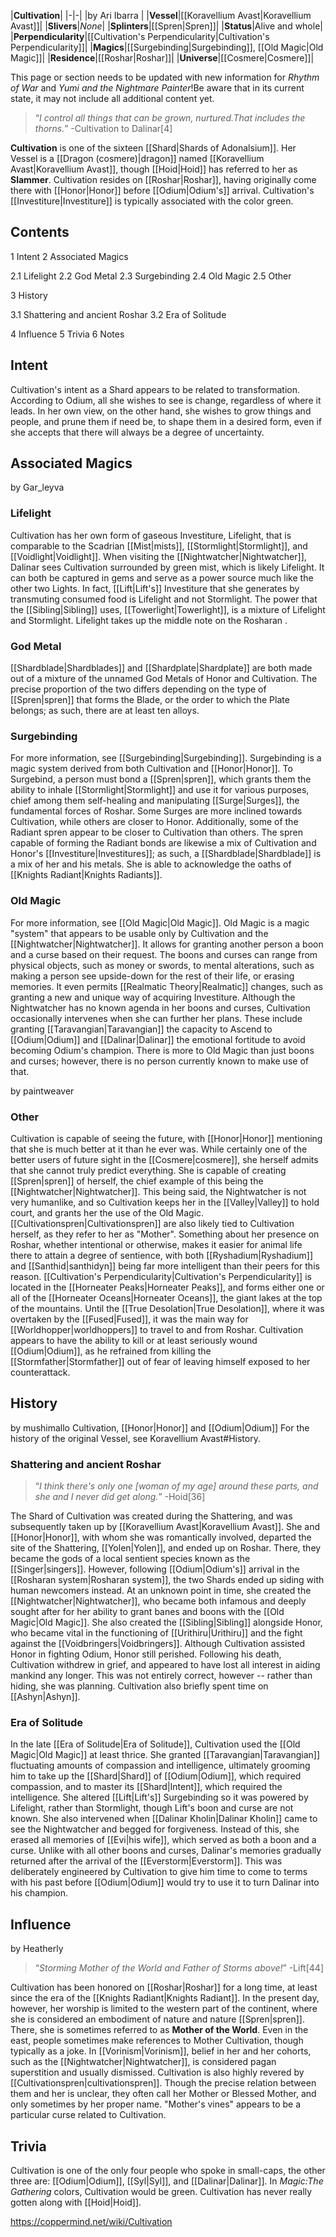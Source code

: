 |**Cultivation**|
|-|-|
|by  Ari Ibarra |
|**Vessel**|[[Koravellium Avast\|Koravellium Avast]]|
|**Slivers**|*None*|
|**Splinters**|[[Spren\|Spren]]|
|**Status**|Alive and whole|
|**Perpendicularity**|[[Cultivation's Perpendicularity\|Cultivation's Perpendicularity]]|
|**Magics**|[[Surgebinding\|Surgebinding]], [[Old Magic\|Old Magic]]|
|**Residence**|[[Roshar\|Roshar]]|
|**Universe**|[[Cosmere\|Cosmere]]|

This page or section needs to be updated with new information for *Rhythm of War* and *Yumi and the Nightmare Painter*!Be aware that in its current state, it may not include all additional content yet.

>“*I control all things that can be grown, nurtured.That includes the thorns.*”
\-Cultivation to Dalinar[4]

**Cultivation** is one of the sixteen [[Shard\|Shards of Adonalsium]]. Her Vessel is a [[Dragon (cosmere)\|dragon]] named [[Koravellium Avast\|Koravellium Avast]], though [[Hoid\|Hoid]] has referred to her as **Slammer**. Cultivation resides on [[Roshar\|Roshar]], having originally come there with [[Honor\|Honor]] before [[Odium\|Odium's]] arrival. Cultivation's [[Investiture\|Investiture]] is typically associated with the color green.

## Contents

1 Intent
2 Associated Magics

2.1 Lifelight
2.2 God Metal
2.3 Surgebinding
2.4 Old Magic
2.5 Other


3 History

3.1 Shattering and ancient Roshar
3.2 Era of Solitude


4 Influence
5 Trivia
6 Notes


## Intent
Cultivation's intent as a Shard appears to be related to transformation. According to Odium, all she wishes to see is change, regardless of where it leads. In her own view, on the other hand, she wishes to grow things and people, and prune them if need be, to shape them in a desired form, even if she accepts that there will always be a degree of uncertainty.

## Associated Magics
 by  Gar_leyva 
### Lifelight
Cultivation has her own form of gaseous Investiture, Lifelight, that is comparable to the Scadrian [[Mist\|mists]], [[Stormlight\|Stormlight]], and [[Voidlight\|Voidlight]]. When visiting the [[Nightwatcher\|Nightwatcher]], Dalinar sees Cultivation surrounded by green mist, which is likely Lifelight. It can both be captured in gems and serve as a power source much like the other two Lights. In fact, [[Lift\|Lift's]] Investiture that she generates by transmuting consumed food is Lifelight and not Stormlight. The power that the [[Sibling\|Sibling]] uses, [[Towerlight\|Towerlight]], is a mixture of Lifelight and Stormlight.
Lifelight takes up the middle note on the Rosharan .

### God Metal
[[Shardblade\|Shardblades]] and [[Shardplate\|Shardplate]] are both made out of a mixture of the unnamed God Metals of Honor and Cultivation. The precise proportion of the two differs depending on the type of [[Spren\|spren]] that forms the Blade, or the order to which the Plate belongs; as such, there are at least ten alloys.

### Surgebinding
For more information, see [[Surgebinding\|Surgebinding]].
Surgebinding is a magic system derived from both Cultivation and [[Honor\|Honor]]. To Surgebind, a person must bond a [[Spren\|spren]], which grants them the ability to inhale [[Stormlight\|Stormlight]] and use it for various purposes, chief among them self-healing and manipulating [[Surge\|Surges]], the fundamental forces of Roshar. Some Surges are more inclined towards Cultivation, while others are closer to Honor. Additionally, some of the Radiant spren appear to be closer to Cultivation than others.
The spren capable of forming the Radiant bonds are likewise a mix of Cultivation and Honor's [[Investiture\|Investitures]]; as such, a [[Shardblade\|Shardblade]] is a mix of her and his metals. She is able to acknowledge the oaths of [[Knights Radiant\|Knights Radiants]].

### Old Magic
For more information, see [[Old Magic\|Old Magic]].
Old Magic is a magic "system" that appears to be usable only by Cultivation and the [[Nightwatcher\|Nightwatcher]]. It allows for granting another person a boon and a curse based on their request. The boons and curses can range from physical objects, such as money or swords, to mental alterations, such as making a person see upside-down for the rest of their life, or erasing memories. It even permits [[Realmatic Theory\|Realmatic]] changes, such as granting a new and unique way of acquiring Investiture.
Although the Nightwatcher has no known agenda in her boons and curses, Cultivation occasionally intervenes when she can further her plans. These include granting [[Taravangian\|Taravangian]] the capacity to Ascend to [[Odium\|Odium]] and [[Dalinar\|Dalinar]] the emotional fortitude to avoid becoming Odium's champion.
There is more to Old Magic than just boons and curses; however, there is no person currently known to make use of that.

 by  paintweaver 
### Other
Cultivation is capable of seeing the future, with [[Honor\|Honor]] mentioning that she is much better at it than he ever was. While certainly one of the better users of future sight in the [[Cosmere\|cosmere]], she herself admits that she cannot truly predict everything.
She is capable of creating [[Spren\|spren]] of herself, the chief example of this being the [[Nightwatcher\|Nightwatcher]]. This being said, the Nightwatcher is not very humanlike, and so Cultivation keeps her in the [[Valley\|Valley]] to hold court, and grants her the use of the Old Magic. [[Cultivationspren\|Cultivationspren]] are also likely tied to Cultivation herself, as they refer to her as "Mother".
Something about her presence on Roshar, whether intentional or otherwise, makes it easier for animal life there to attain a degree of sentience, with both [[Ryshadium\|Ryshadium]] and [[Santhid\|santhidyn]] being far more intelligent than their peers for this reason.
[[Cultivation's Perpendicularity\|Cultivation's Perpendicularity]] is located in the [[Horneater Peaks\|Horneater Peaks]], and forms either one or all of the [[Horneater Oceans\|Horneater Oceans]], the giant lakes at the top of the mountains. Until the [[True Desolation\|True Desolation]], where it was overtaken by the [[Fused\|Fused]], it was the main way for [[Worldhopper\|worldhoppers]] to travel to and from Roshar.
Cultivation appears to have the ability to kill or at least seriously wound [[Odium\|Odium]], as he refrained from killing the [[Stormfather\|Stormfather]] out of fear of leaving himself exposed to her counterattack.

## History
 by  mushimallo  Cultivation, [[Honor\|Honor]] and [[Odium\|Odium]]
For the history of the original Vessel, see Koravellium Avast#History.
### Shattering and ancient Roshar
>“*I think there's only one [woman of my age] around these parts, and she and I never did get along.*”
\-Hoid[36]


The Shard of Cultivation was created during the Shattering, and was subsequently taken up by [[Koravellium Avast\|Koravellium Avast]]. She and [[Honor\|Honor]], with whom she was romantically involved, departed the site of the Shattering, [[Yolen\|Yolen]], and ended up on Roshar. There, they became the gods of a local sentient species known as the [[Singer\|singers]]. However, following [[Odium\|Odium's]] arrival in the [[Rosharan system\|Rosharan system]], the two Shards ended up siding with human newcomers instead.
At an unknown point in time, she created the [[Nightwatcher\|Nightwatcher]], who became both infamous and deeply sought after for her ability to grant banes and boons with the [[Old Magic\|Old Magic]]. She also created the [[Sibling\|Sibling]] alongside Honor, who became vital in the functioning of [[Urithiru\|Urithiru]] and the fight against the [[Voidbringers\|Voidbringers]].
Although Cultivation assisted Honor in fighting Odium, Honor still perished. Following his death, Cultivation withdrew in grief, and appeared to have lost all interest in aiding mankind any longer. This was not entirely correct, however -- rather than hiding, she was planning.
Cultivation also briefly spent time on [[Ashyn\|Ashyn]].

### Era of Solitude
In the late [[Era of Solitude\|Era of Solitude]], Cultivation used the [[Old Magic\|Old Magic]] at least thrice. She granted [[Taravangian\|Taravangian]] fluctuating amounts of compassion and intelligence, ultimately grooming him to take up the [[Shard\|Shard]] of [[Odium\|Odium]], which required compassion, and to master its [[Shard\|Intent]], which required the intelligence. She altered [[Lift\|Lift's]] Surgebinding so it was powered by Lifelight, rather than Stormlight, though Lift's boon and curse are not known. She also intervened when [[Dalinar Kholin\|Dalinar Kholin]] came to see the Nightwatcher and begged for forgiveness. Instead of this, she erased all memories of [[Evi\|his wife]], which served as both a boon and a curse.
Unlike with all other boons and curses, Dalinar's memories gradually returned after the arrival of the [[Everstorm\|Everstorm]]. This was deliberately engineered by Cultivation to give him time to come to terms with his past before [[Odium\|Odium]] would try to use it to turn Dalinar into his champion.

## Influence
 by  Heatherly 
>“*Storming Mother of the World and Father of Storms above!*”
\-Lift[44]


Cultivation has been honored on [[Roshar\|Roshar]] for a long time, at least since the era of the [[Knights Radiant\|Knights Radiant]]. In the present day, however, her worship is limited to the western part of the continent, where she is considered an embodiment of nature and nature [[Spren\|spren]]. There, she is sometimes referred to as **Mother of the World**. Even in the east, people sometimes make references to Mother Cultivation, though typically as a joke. In [[Vorinism\|Vorinism]], belief in her and her cohorts, such as the [[Nightwatcher\|Nightwatcher]], is considered pagan superstition and usually dismissed.
Cultivation is also highly revered by [[Cultivationspren\|cultivationspren]]. Though the precise relation between them and her is unclear, they often call her Mother or Blessed Mother, and only sometimes by her proper name. "Mother's vines" appears to be a particular curse related to Cultivation.

## Trivia
Cultivation is one of the only four people who spoke in small-caps, the other three are: [[Odium\|Odium]], [[Syl\|Syl]], and [[Dalinar\|Dalinar]].
In *Magic:The Gathering* colors, Cultivation would be green.
Cultivation has never really gotten along with [[Hoid\|Hoid]].


https://coppermind.net/wiki/Cultivation